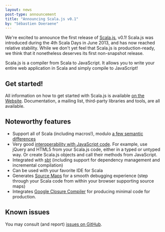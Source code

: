```yaml
---
layout: news
post-type: announcement
title: "Announcing Scala.js v0.1"
by: "Sébastien Doeraene"
---
```


We're excited to announce the first release of [Scala.js](http://www.scala-js.org/), v0.1!
Scala.js was introduced during the 4th Scala Days in June 2013, and has now
reached relative stability. While we don't yet feel that Scala.js is production-ready, we
think that it nonetheless deserves its first non-snapshot release.

Scala.js is a compiler from Scala to JavaScript. It allows you to write your entire
web application in Scala and simply compile to JavaScript!

## Get started!

All information on how to get started with Scala.js is available
[on the Website](http://www.scala-js.org/).
Documentation, a mailing list, third-party libraries and tools, are all available.

## Noteworthy features

*   Support all of Scala (including macros!),
    modulo [a few semantic differences](http://www.scala-js.org/doc/semantics.html)
*   Very good [interoperability with JavaScript code](http://www.scala-js.org/doc/js-interoperability.html).
    For example, use jQuery and HTML5 from your Scala.js code, either in a
    typed or untyped way. Or create Scala.js objects and call their methods
    from JavaScript.
*   Integrated with [sbt](http://www.scala-sbt.org/)
    (including support for dependency management and incremental compilation)
*   Can be used with your favorite IDE for Scala
*   Generates [Source Maps](http://www.html5rocks.com/en/tutorials/developertools/sourcemaps/)
    for a smooth debugging experience (step through your Scala code from within
    your browser supporting source maps)
*   Integrates [Google Closure Compiler](https://developers.google.com/closure/compiler/)
    for producing minimal code for production.

## Known issues

You may consult (and report)
[issues on GitHub](https://github.com/scala-js/scala-js/issues).

